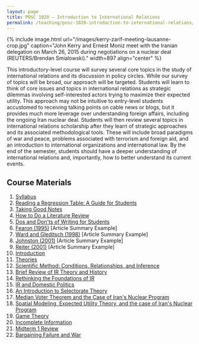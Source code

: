 ```yaml
---
layout: page
title: POSC 1020 – Introduction to International Relations
permalink: /teaching/posc-1020-introduction-to-international-relations/
---
```


{% include image.html url="/images/kerry-zarif-meeting-lausanne-crop.jpg" caption="John Kerry and Ernest Moniz meet with the Iranian delegation on March 26, 2015 during negotiations on a nuclear deal (REUTERS/Brendan Smialowski)." width=897 align="center" %}

This introductory-level course will survey several core topics in the study of international relations and its discussion in policy circles. While our survey of topics will be broad, our approach will be targeted. Students will learn to think of core issues and topics in international relations as strategic dilemmas involving self-interested actors trying to maximize their expected utility. This approach may not be intuitive to entry-level students accustomed to receiving talking points on cable news or blogs, but it provides much more leverage over understanding foreign affairs, including the ongoing Iran nuclear deal. Students will then review several topics in international relations scholarship after they learn of strategic approaches and its associated methodological tools. These will include broad paradigms of war and peace, problems associated with terrorism and foreign aid, and an introduction to international organizations and international law. By the end of the semester, students should have a deeper understanding of international relations and, importantly, how to better understand its current events.

## Course Materials

1. [Syllabus](https://www.dropbox.com/s/8ks6xu4199tunc2/posc1020-fall2015-syllabus.pdf?dl=0")
2. [Reading a Regression Table: A Guide for Students](/blog/2014/08/reading-a-regression-table-a-guide-for-students/)
3. [Taking Good Notes](/blog/2014/09/taking-good-notes/)
4. [How to Do a Literature Review](/blog/2014/11/how-to-do-a-literature-review/)
5. [Dos and Don'ts of Writing for Students](/blog/2015/06/dos-and-donts-of-writing-for-students/)
6. [Fearon (1995)](https://www.dropbox.com/s/hkj58c62z4mt0h6/svm-notes-fearon1995rew.pdf?dl=0) [Article Summary Example]
7. [Ward and Gleditsch (1998)](https://www.dropbox.com/s/2zs0m2upcvuq3vf/svm-notes-wardgleditsch1998dp.pdf?dl=0) [Article Summary Example]
8. [Johnston (2001)](https://www.dropbox.com/s/utnlkkz72zpc4za/svm-notes-johnston2001tii.pdf?dl=0) [Article Summary Example]
9. [Reiter (2001)](https://www.dropbox.com/s/pqayanqab72vtwg/svm-notes-reiter2001wne.pdf?dl=0) [Article Summary Example]
10. [Introduction](https://www.dropbox.com/s/ygocpkkardx11d4/posc1020-lecture-introduction.pdf?dl=0)
11. [Theories](https://www.dropbox.com/s/aiuw0nu8x1cuztt/posc1020-lecture-theories.pdf?dl=0)
12. [Scientific Method: Conditions, Relationships, and Inference](https://www.dropbox.com/s/807igfewh3ktqyi/posc1020-lecture-scientific-method-inference.pdf?dl=0)
13. [Brief Review of IR Theory and History](https://www.dropbox.com/s/y7edvrwjp875jt7/posc1020-lecture-ir-theory-history.pdf?dl=0)
14. [Rethinking the Foundations of IR](https://www.dropbox.com/s/hepz6v960v8ovd7/posc1020-lecture-foundations-ir.pdf?dl=0)
15. [IR and Domestic Politics](https://www.dropbox.com/s/ooctw81lpt638zv/posc1020-lecture-ir-domestic-politics.pdf?dl=0)
16. [An Introduction to Selectorate Theory](https://www.dropbox.com/s/43cohcfnk9oe7x7/posc1020-lecture-selectorate-theory-intro.pdf?dl=0)
17. [Median Voter Theorem and the Case of Iran's Nuclear Program](https://www.dropbox.com/s/rw289zl9gts61y4/posc1020-lecture-mvt-iran.pdf?dl=0)
18. [Spatial Modeling, Expected Utility Theory, and the case of Iran's Nuclear Program](https://www.dropbox.com/s/1spjmyuq0i0zi26/posc1020-lecture-spatial-modeling-eut-iran.pdf?dl=0)
19. [Game Theory](https://www.dropbox.com/s/z2lxe2u0ljk576c/posc1020-lecture-game-theory.pdf?dl=0)
20. [Incomplete Information](https://www.dropbox.com/s/dv8mxgs1g6xy7g3/posc1020-lecture-incomplete-information.pdf?dl=0)
21. [Midterm 1 Review](https://www.dropbox.com/s/tsqtu4apvnl4puz/posc1020-lecture-midterm1-review.pdf?dl=0)
22. [Bargaining Failure and War](https://www.dropbox.com/s/fa2eqz0k8uolhdh/posc1020-lecture-bargaining-failure.pdf?dl=0)
